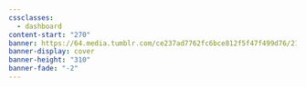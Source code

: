 ```yaml
---
cssclasses:
  - dashboard
content-start: "270"
banner: https://64.media.tumblr.com/ce237ad7762fc6bce812f5f47f499d76/215844a9b980cfd1-b8/s1280x1920/7acfce390ffb6e00a0b8f0dce34b0c0169943001.gifv
banner-display: cover
banner-height: "310"
banner-fade: "-2"
---
```



